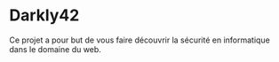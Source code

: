 # Darkly42
Ce projet a pour but de vous faire découvrir la sécurité en informatique dans le domaine du web.
